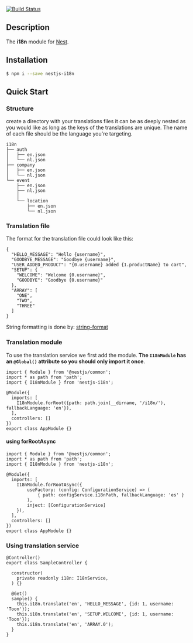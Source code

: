 [![Build Status](https://travis-ci.org/ToonvanStrijp/nestjs-i18n.svg?branch=master)](https://travis-ci.org/ToonvanStrijp/nestjs-i18n)

## Description

The **i18n** module for [Nest](https://github.com/nestjs/nest).

## Installation

```bash
$ npm i --save nestjs-i18n
```

## Quick Start

### Structure
create a directory with your translations files it can be as deeply nested as you would like as long as the keys of the translations are unique. The name of each file should be the language you're targeting.
```
i18n
├── auth
│   ├── en.json
│   └── nl.json
├── company
│   ├── en.json
│   └── nl.json
└── event
    ├── en.json
    ├── nl.json
    │
    └── location
        ├── en.json
        └── nl.json
```
### Translation file
The format for the translation file could look like this:
```
{
  "HELLO_MESSAGE": "Hello {username}",
  "GOODBYE_MESSAGE": "Goodbye {username}",
  "USER_ADDED_PRODUCT": "{0.username} added {1.productName} to cart",
  "SETUP": {
    "WELCOME": "Welcome {0.username}",
    "GOODBYE": "Goodbye {0.username}"
  },
  "ARRAY": [
    "ONE",
    "TWO",
    "THREE"
  ]
}
```
String formatting is done by: [string-format](https://github.com/davidchambers/string-format)

### Translation module
To use the translation service we first add the module. **The `I18nModule` has an `@Global()` attribute so you should only import it once**.
```
import { Module } from '@nestjs/common';
import * as path from 'path';
import { I18nModule } from 'nestjs-i18n';

@Module({
  imports: [
    I18nModule.forRoot({path: path.join(__dirname, '/i18n/'), fallbackLanguage: 'en'}),
  ],
  controllers: []
})
export class AppModule {}

```
#### using forRootAsync
```
import { Module } from '@nestjs/common';
import * as path from 'path';
import { I18nModule } from 'nestjs-i18n';

@Module({
  imports: [
    I18nModule.forRootAsync({ 
        useFactory: (config: ConfigurationService) => (
            { path: configService.i18nPath, fallbackLanguage: 'es' }
        ),
        inject: [ConfigurationService] 
    }),
  ],
  controllers: []
})
export class AppModule {}

```
### Using translation service
```
@Controller()
export class SampleController {

  constructor(
    private readonly i18n: I18nService,
  ) {}

  @Get()
  sample() {
    this.i18n.translate('en', 'HELLO_MESSAGE', {id: 1, username: 'Toon'});
    this.i18n.translate('en', 'SETUP.WELCOME', {id: 1, username: 'Toon'});
    this.i18n.translate('en', 'ARRAY.0');
  }
}
```

